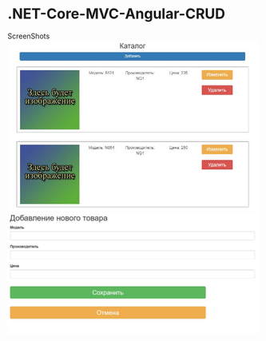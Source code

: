 # .NET-Core-MVC-Angular-CRUD
ScreenShots
![screenshot](https://github.com/dimaurk/.NET-Core-MVC-Angular-CRUD/blob/master/MainScreen.JPG)
![screenshot](https://github.com/dimaurk/.NET-Core-MVC-Angular-CRUD/blob/master/AddScreen.JPG)
